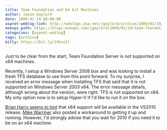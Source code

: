 ```yaml
---
title: Team Foundation and 64 bit Machines
author: Jason Gaylord
date: 2009-01-19 08:00:00
aspnet-weblog-link: http://weblogs.asp.net/jgaylord/archive/2009/01/19/team-foundation-and-64-bit-machines.aspx
msmvps_path: https://blogs.msmvps.com/jgaylord/2009/01/19/team-foundation-and-64-bit-machines/
categories: [aspnet-weblog]
tags: [archive]
bitly: https://bit.ly/2XhnzIl
---
```


Just to be clear from the start, Team Foundation Server is _not_ supported on x64 machines.

Recently, I setup a Windows Server 2008 box and was looking to install a fresh TFS database to use from this point forward. To my surprise, I received an error message when installing TFS that said that it is not supported on Windows Server 2003 x64. The error message details, although wrong about the version, were right. TFS is not supported on x64. My only option now is to setup Hyper-V if I'd like to run it on the box.

[Brian Harry seems to hint](http://blogs.msdn.com/bharry/archive/2008/02/06/installing-tfs-2008-on-windows-2008.aspx) that x64 support will be available in the VS2010 release. [Mike Warriner](http://www.mikewarriner.com/) also posted a workaround to getting it up and running. However, I'd strongly advise that you wait for 2010 if you need it to be on an x64 machine.
